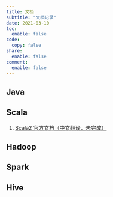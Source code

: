 ```yaml
---
title: 文档
subtitle: "文档记录"
date: 2021-03-10 
toc:
  enable: false
code: 
  copy: false
share:
  enable: false
comment:
  enable: false
---
```


## Java

## Scala

1. [Scala2 官方文档（中文翻译，未完成）](https://scala2.brucemaa.cn)

## Hadoop

## Spark

## Hive


